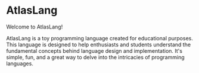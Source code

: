 # AtlasLang

Welcome to AtlasLang!

AtlasLang is a toy programming language created for educational purposes. This language is designed to help enthusiasts and students understand the fundamental concepts behind language design and implementation. It's simple, fun, and a great way to delve into the intricacies of programming languages.

